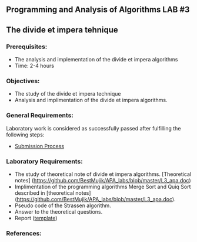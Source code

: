 ## Programming and Analysis of Algorithms LAB #3

## The divide et impera tehnique

### Prerequisites:
  - The analysis and implementation of the divide et impera algorithms
  - Time: 2-4 hours

### Objectives:
  - The study of the divide et impera technique 
  - Analysis and implimentation of the divide et impera algorithms.

### General Requirements:
  Laboratory work is considered as successfully passed after fulfilling the following steps:
  - [Submission Process](https://github.com/BestMujik/MIDPS-labs/blob/master/Submission%20Process.md)
  
### Laboratory Requirements:

  - The study of theoretical note of divide et impera algorithms. [Theoretical notes] (https://github.com/BestMujik/APA_labs/blob/master/L3_apa.doc)
  - Implimentation of the programming algorithms Merge Sort and Quiq Sort described in [theoretical notes] (https://github.com/BestMujik/APA_labs/blob/master/L3_apa.doc). 
  - Pseudo code of the Strassen algorithm.
  - Answer to the theoretical questions.
  - Report ([template](https://github.com/BestMujik/BDC_labs/tree/master/TEX%20template))

### References:

